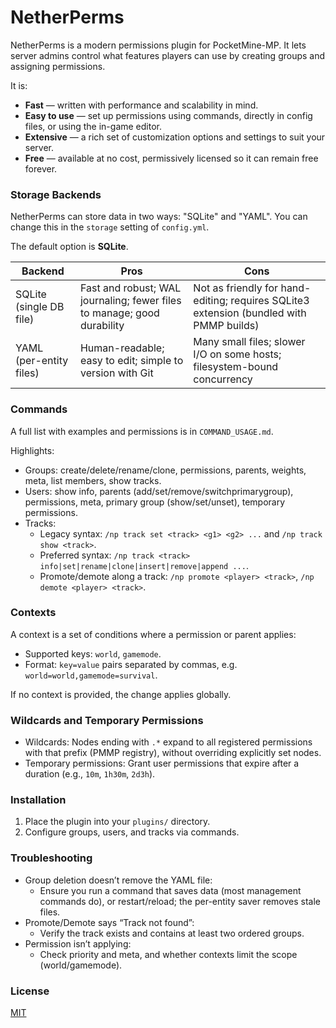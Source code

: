 # NetherPerms

NetherPerms is a modern permissions plugin for PocketMine-MP. It lets server admins control what features players can use by creating groups and assigning permissions.

It is:
- **Fast** — written with performance and scalability in mind.
- **Easy to use** — set up permissions using commands, directly in config files, or using the in-game editor.
- **Extensive** — a rich set of customization options and settings to suit your server.
- **Free** — available at no cost, permissively licensed so it can remain free forever.

### Storage Backends

NetherPerms can store data in two ways: "SQLite" and "YAML". You can change this in the `storage` setting of `config.yml`.

The default option is **SQLite**.

| Backend | Pros | Cons |
| --- | --- | --- |
| SQLite (single DB file) | Fast and robust; WAL journaling; fewer files to manage; good durability | Not as friendly for hand-editing; requires SQLite3 extension (bundled with PMMP builds) |
| YAML (per-entity files) | Human-readable; easy to edit; simple to version with Git | Many small files; slower I/O on some hosts; filesystem-bound concurrency |

### Commands

A full list with examples and permissions is in `COMMAND_USAGE.md`.

Highlights:
- Groups: create/delete/rename/clone, permissions, parents, weights, meta, list members, show tracks.
- Users: show info, parents (add/set/remove/switchprimarygroup), permissions, meta, primary group (show/set/unset), temporary permissions.
- Tracks:
  - Legacy syntax: `/np track set <track> <g1> <g2> ...` and `/np track show <track>`.
  - Preferred syntax: `/np track <track> info|set|rename|clone|insert|remove|append ...`.
  - Promote/demote along a track: `/np promote <player> <track>`, `/np demote <player> <track>`.

### Contexts

A context is a set of conditions where a permission or parent applies:
- Supported keys: `world`, `gamemode`.
- Format: `key=value` pairs separated by commas, e.g. `world=world,gamemode=survival`.

If no context is provided, the change applies globally.

### Wildcards and Temporary Permissions

- Wildcards: Nodes ending with `.*` expand to all registered permissions with that prefix (PMMP registry), without overriding explicitly set nodes.
- Temporary permissions: Grant user permissions that expire after a duration (e.g., `10m`, `1h30m`, `2d3h`).

### Installation

1. Place the plugin into your `plugins/` directory.
2. Configure groups, users, and tracks via commands.

### Troubleshooting

- Group deletion doesn’t remove the YAML file:
  - Ensure you run a command that saves data (most management commands do), or restart/reload; the per-entity saver removes stale files.
- Promote/Demote says “Track not found”:
  - Verify the track exists and contains at least two ordered groups.
- Permission isn’t applying:
  - Check priority and meta, and whether contexts limit the scope (world/gamemode).

### License

[MIT](LICENSE)